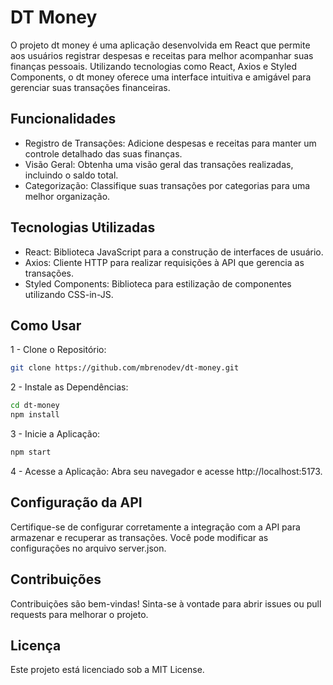 # DT Money
O projeto dt money é uma aplicação desenvolvida em React que permite aos usuários registrar despesas e receitas para melhor acompanhar suas finanças pessoais. Utilizando tecnologias como React, Axios e Styled Components, o dt money oferece uma interface intuitiva e amigável para gerenciar suas transações financeiras.

## Funcionalidades
- Registro de Transações: Adicione despesas e receitas para manter um controle detalhado das suas finanças.
- Visão Geral: Obtenha uma visão geral das transações realizadas, incluindo o saldo total.
- Categorização: Classifique suas transações por categorias para uma melhor organização.

## Tecnologias Utilizadas
- React: Biblioteca JavaScript para a construção de interfaces de usuário.
- Axios: Cliente HTTP para realizar requisições à API que gerencia as transações.
- Styled Components: Biblioteca para estilização de componentes utilizando CSS-in-JS.

## Como Usar
1 - Clone o Repositório:

```bash
git clone https://github.com/mbrenodev/dt-money.git
```

2 - Instale as Dependências:

```bash
cd dt-money
npm install
```

3 - Inicie a Aplicação:

```bash
npm start
```

4 - Acesse a Aplicação:
Abra seu navegador e acesse http://localhost:5173.

## Configuração da API
Certifique-se de configurar corretamente a integração com a API para armazenar e recuperar as transações. Você pode modificar as configurações no arquivo server.json.

## Contribuições
Contribuições são bem-vindas! Sinta-se à vontade para abrir issues ou pull requests para melhorar o projeto.

## Licença
Este projeto está licenciado sob a MIT License.